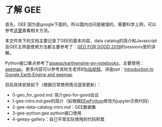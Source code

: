 # 了解 GEE 

首先，GEE 因为是google下面的，所以国内访问是被墙的，需要科学上网，可以参考[这里](https://github.com/OuyangWenyu/elks/blob/master/common-sense/else/vpn.md)查看相关方法。

本文件夹下的文档主要记录了GEE的基本内容，data catalog的简介和Javascript及GEE主界面使用方法都主要参考了：[GEO FOR GOOD 2019](https://sites.google.com/earthoutreach.org/geoforgood19/agenda/breakout-sessions)的sessions里的讲解。

Python接口重点参考了[giswqs/earthengine-py-notebooks](https://github.com/giswqs/earthengine-py-notebooks)，主要使用：[geemap](https://github.com/giswqs/geemap)，更多内容可以参考吴秋生老师的[b站视频](https://space.bilibili.com/527404442)，讲座ppt：[Introduction to Google Earth Engine and geemap](https://spatial.utk.edu/ppt/mdpi-gee.pdf)

目前具体安排如下（根据日常使用情况逐渐更新）：

- 0-geo_for_good.md: 简介geo-for-good会议
- 1-gee-intro.md:gee的简介（拟根据[EEwPython](https://github.com/csaybar/EEwPython)修改为jupyter示例代码）
- 2-gee-data-catalog-intro.md：GEE数据集
- 3-gee-python:gee python接口使用
- 4-geepy-gallery：自己平常实际使用的代码积累
